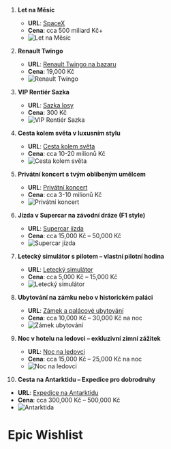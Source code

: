 1. **Let na Měsíc**  
   - **URL**: [SpaceX](https://www.spacex.com/)  
   - **Cena**: cca 500 miliard Kč+  
   - ![Let na Měsíc](https://github.com/user-attachments/assets/8fdb6e6e-f79f-4018-9b3f-c2adf4839b9c)

2. **Renault Twingo**  
   - **URL**: [Renault Twingo na bazaru](https://auto.bazos.cz/inzerat/202829252/renault-twingo-12-43kw.php)  
   - **Cena**: 19,000 Kč  
   - ![Renault Twingo](https://github.com/user-attachments/assets/37026da9-a8b9-4fcb-b18d-185bae54c814)

3. **VIP Rentiér Sazka**  
   - **URL**: [Sazka losy](https://www.sazka.cz/losy)  
   - **Cena**: 300 Kč  
   - ![VIP Rentiér Sazka](https://github.com/user-attachments/assets/df8e78e9-1463-4545-bb52-1c34c285fc21)

4. **Cesta kolem světa v luxusním stylu**  
   - **URL**: [Cesta kolem světa](https://www.circumnavigation.com/)  
   - **Cena**: cca 10-20 milionů Kč  
   - ![Cesta kolem světa](https://www.circumnavigation.com/images/world_trip_luxury.jpg)

5. **Privátní koncert s tvým oblíbeným umělcem**  
   - **URL**: [Privátní koncert](https://www.vipconcierge.com/)  
   - **Cena**: cca 3-10 milionů Kč  
   - ![Privátní koncert](https://www.vipconcierge.com/images/private_concert.jpg)

6. **Jízda v Supercar na závodní dráze (F1 style)**  
   - **URL**: [Supercar jízda](https://www.supercardrive.com/)  
   - **Cena**: cca 15,000 Kč – 50,000 Kč  
   - ![Supercar jízda](https://www.supercardrive.com/images/supercar_race.jpg)

7. **Letecký simulátor s pilotem – vlastní pilotní hodina**  
   - **URL**: [Letecký simulátor](https://www.flyingsimulator.cz/)  
   - **Cena**: cca 5,000 Kč – 15,000 Kč  
   - ![Letecký simulátor](https://www.flyingsimulator.cz/images/flight_simulator.jpg)

8. **Ubytování na zámku nebo v historickém paláci**  
   - **URL**: [Zámek a palácové ubytování](https://www.castlehotel.cz/)  
   - **Cena**: cca 10,000 Kč – 30,000 Kč na noc  
   - ![Zámek ubytování](https://www.castlehotel.cz/images/palace_hotel.jpg)

9. **Noc v hotelu na ledovci – exkluzivní zimní zážitek**  
   - **URL**: [Noc na ledovci](https://www.icehotel.com/)  
   - **Cena**: cca 15,000 Kč – 25,000 Kč na noc  
   - ![Noc na ledovci](https://www.icehotel.com/images/ice_hotel_night.jpg)

10. **Cesta na Antarktidu – Expedice pro dobrodruhy**  
   - **URL**: [Expedice na Antarktidu](https://www.antarcticatrips.com/)  
   - **Cena**: cca 300,000 Kč – 500,000 Kč  
   - ![Antarktida](https://www.antarcticatrips.com/images/antarctica_trip.jpg)

# Epic Wishlist
